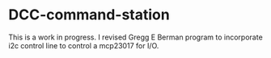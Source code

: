 # DCC-command-station
This is a work in progress. I revised Gregg E Berman program to incorporate i2c control line to control a mcp23017 for I/O.

